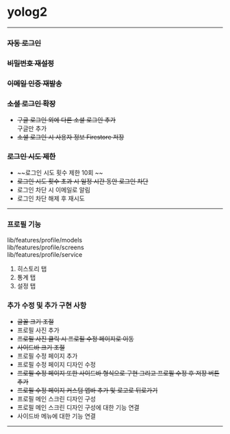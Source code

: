 # yolog2

---
### ~~자동 로그인~~ </br>

### ~~비밀번호 재설정~~ </br>

### ~~이메일 인증 재발송~~ </br>

### ~~소셜 로그인 확장~~ </br>  
- ~~구글 로그인 외에 다른 소셜 로그인 추가~~</br>
  	구글만 추가
- ~~소셜 로그인 시 사용자 정보 Firestore 저장~~
	

### ~~로그인 시도 제한~~ </br>
- ~~로그인 시도 횟수 제한 10회 ~~
- ~~로그인 시도 횟수 초과 시 일정 시간 동안 로그인 차단~~ </br>
-	로그인 차단 시 이메일로 알림 </br>
-	로그인 차단 해제 후 재시도 </br>

---

### 프로필 기능 </br>
lib/features/profile/models </br>
lib/features/profile/screens </br>
lib/features/profile/service </br>


1. 히스토리 탭 </br>    
2. 통계 탭 </br>
3. 설정 탭 </br>

### 추가 수정 및 추가 구현 사항
- ~~글꼴 크기 조절~~
- 프로필 사진 추가
- ~~프로필 사진 클릭 시 프로필 수정 페이지로 이동~~
- ~~사이드바 크기 조절~~
- 프로필 수정 페이지 추가
- 프로필 수정 페이지 디자인 수정
- ~~프로필 수정 페이지 또한 사이드바 형식으로 구현 그리고 프로필 수정 후 저장 버튼 추가~~
- ~~프로필 수정 페이지 커스텀 앱바 추가 및 로고로 뒤로가기~~
- 프로필 메인 스크린 디자인 구성
- 프로필 메인 스크린 디자인 구성에 대한 기능 연결
- 사이드바 메뉴에 대한 기능 연결
---

